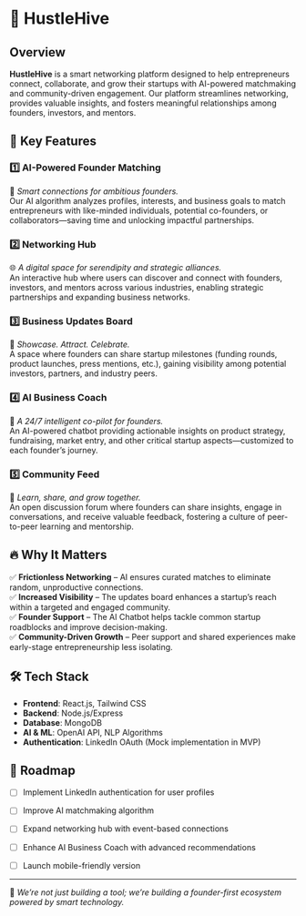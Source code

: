 # 🚀 HustleHive

## Overview
**HustleHive** is a smart networking platform designed to help entrepreneurs connect, collaborate, and grow their startups with AI-powered matchmaking and community-driven engagement. Our platform streamlines networking, provides valuable insights, and fosters meaningful relationships among founders, investors, and mentors.

## 🔑 Key Features

### 1️⃣ AI-Powered Founder Matching
🔗 *Smart connections for ambitious founders.*  
Our AI algorithm analyzes profiles, interests, and business goals to match entrepreneurs with like-minded individuals, potential co-founders, or collaborators—saving time and unlocking impactful partnerships.

### 2️⃣ Networking Hub
🌐 *A digital space for serendipity and strategic alliances.*  
An interactive hub where users can discover and connect with founders, investors, and mentors across various industries, enabling strategic partnerships and expanding business networks.

### 3️⃣ Business Updates Board
📣 *Showcase. Attract. Celebrate.*  
A space where founders can share startup milestones (funding rounds, product launches, press mentions, etc.), gaining visibility among potential investors, partners, and industry peers.

### 4️⃣ AI Business Coach
🤖 *A 24/7 intelligent co-pilot for founders.*  
An AI-powered chatbot providing actionable insights on product strategy, fundraising, market entry, and other critical startup aspects—customized to each founder’s journey.

### 5️⃣ Community Feed
💬 *Learn, share, and grow together.*  
An open discussion forum where founders can share insights, engage in conversations, and receive valuable feedback, fostering a culture of peer-to-peer learning and mentorship.

## 🔥 Why It Matters
✅ **Frictionless Networking** – AI ensures curated matches to eliminate random, unproductive connections.  
✅ **Increased Visibility** – The updates board enhances a startup’s reach within a targeted and engaged community.  
✅ **Founder Support** – The AI Chatbot helps tackle common startup roadblocks and improve decision-making.  
✅ **Community-Driven Growth** – Peer support and shared experiences make early-stage entrepreneurship less isolating.



## 🛠 Tech Stack
- **Frontend**: React.js, Tailwind CSS
- **Backend**: Node.js/Express
- **Database**: MongoDB
- **AI & ML**: OpenAI API, NLP Algorithms
- **Authentication**: LinkedIn OAuth (Mock implementation in MVP)

## 🎯 Roadmap
- [ ] Implement LinkedIn authentication for user profiles
- [ ] Improve AI matchmaking algorithm
- [ ] Expand networking hub with event-based connections
- [ ] Enhance AI Business Coach with advanced recommendations
- [ ] Launch mobile-friendly version





---
🚀 *We’re not just building a tool; we’re building a founder-first ecosystem powered by smart technology.*

